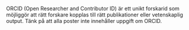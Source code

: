 ORCID (Open Researcher and Contributor ID) är ett unikt forskarid som möjliggör att rätt forskare kopplas till rätt publikationer eller vetenskaplig output. Tänk på att alla poster inte innehåller uppgift om ORCID.  



